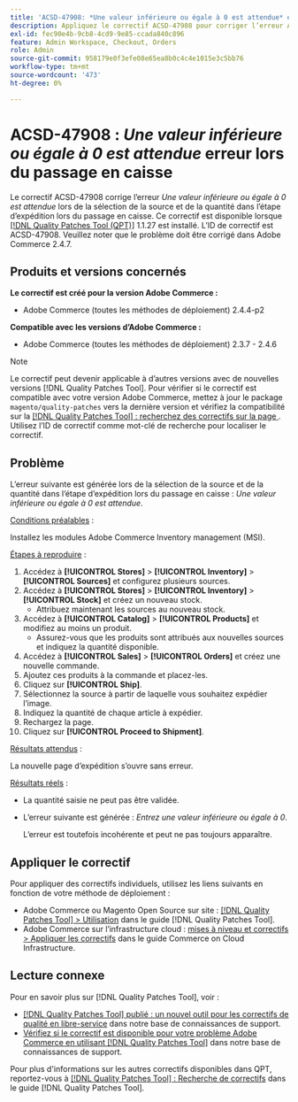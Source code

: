 ```yaml
---
title: 'ACSD-47908: *Une valeur inférieure ou égale à 0 est attendue* erreur lors du passage en caisse'
description: Appliquez le correctif ACSD-47908 pour corriger l’erreur Adobe Commerce *Une valeur inférieure ou égale à 0 est attendue* lors de la sélection de la source et de la quantité à l’étape d’expédition lors du passage en caisse.
exl-id: fec90e4b-9cb8-4cd9-9e85-ccada840c896
feature: Admin Workspace, Checkout, Orders
role: Admin
source-git-commit: 958179e0f3efe08e65ea8b0c4c4e1015e3c5bb76
workflow-type: tm+mt
source-wordcount: '473'
ht-degree: 0%

---
```


# ACSD-47908 : *Une valeur inférieure ou égale à 0 est attendue* erreur lors du passage en caisse

Le correctif ACSD-47908 corrige l’erreur *Une valeur inférieure ou égale à 0 est attendue* lors de la sélection de la source et de la quantité dans l’étape d’expédition lors du passage en caisse. Ce correctif est disponible lorsque [[!DNL Quality Patches Tool (QPT)]](/help/announcements/adobe-commerce-announcements/magento-quality-patches-released-new-tool-to-self-serve-quality-patches.md) 1.1.27 est installé. L’ID de correctif est ACSD-47908. Veuillez noter que le problème doit être corrigé dans Adobe Commerce 2.4.7.

## Produits et versions concernés

**Le correctif est créé pour la version Adobe Commerce :**

* Adobe Commerce (toutes les méthodes de déploiement) 2.4.4-p2

**Compatible avec les versions d’Adobe Commerce :**

* Adobe Commerce (toutes les méthodes de déploiement) 2.3.7 - 2.4.6

>[!NOTE]
>
>Le correctif peut devenir applicable à d’autres versions avec de nouvelles versions [!DNL Quality Patches Tool]. Pour vérifier si le correctif est compatible avec votre version Adobe Commerce, mettez à jour le package `magento/quality-patches` vers la dernière version et vérifiez la compatibilité sur la [[!DNL Quality Patches Tool] : recherchez des correctifs sur la page ](https://experienceleague.adobe.com/tools/commerce-quality-patches/index.html?lang=fr). Utilisez l’ID de correctif comme mot-clé de recherche pour localiser le correctif.

## Problème

L’erreur suivante est générée lors de la sélection de la source et de la quantité dans l’étape d’expédition lors du passage en caisse : *Une valeur inférieure ou égale à 0 est attendue*.

<u>Conditions préalables</u> :

Installez les modules Adobe Commerce Inventory management (MSI).

<u>Étapes à reproduire</u> :

1. Accédez à **[!UICONTROL Stores]** > **[!UICONTROL Inventory]** > **[!UICONTROL Sources]** et configurez plusieurs sources.
1. Accédez à **[!UICONTROL Stores]** > **[!UICONTROL Inventory]** > **[!UICONTROL Stock]** et créez un nouveau stock.
   * Attribuez maintenant les sources au nouveau stock.
1. Accédez à **[!UICONTROL Catalog]** > **[!UICONTROL Products]** et modifiez au moins un produit.
   * Assurez-vous que les produits sont attribués aux nouvelles sources et indiquez la quantité disponible.
1. Accédez à **[!UICONTROL Sales]** > **[!UICONTROL Orders]** et créez une nouvelle commande.
1. Ajoutez ces produits à la commande et placez-les.
1. Cliquez sur **[!UICONTROL Ship]**.
1. Sélectionnez la source à partir de laquelle vous souhaitez expédier l’image.
1. Indiquez la quantité de chaque article à expédier.
1. Rechargez la page.
1. Cliquez sur **[!UICONTROL Proceed to Shipment]**.

<u>Résultats attendus</u> :

La nouvelle page d’expédition s’ouvre sans erreur.

<u>Résultats réels</u> :

* La quantité saisie ne peut pas être validée.
* L’erreur suivante est générée : *Entrez une valeur inférieure ou égale à 0*.

  L’erreur est toutefois incohérente et peut ne pas toujours apparaître.

## Appliquer le correctif

Pour appliquer des correctifs individuels, utilisez les liens suivants en fonction de votre méthode de déploiement :

* Adobe Commerce ou Magento Open Source sur site : [[!DNL Quality Patches Tool] > Utilisation](https://experienceleague.adobe.com/docs/commerce-operations/tools/quality-patches-tool/usage.html?lang=fr) dans le guide [!DNL Quality Patches Tool].
* Adobe Commerce sur l’infrastructure cloud : [mises à niveau et correctifs > Appliquer les correctifs](https://experienceleague.adobe.com/docs/commerce-cloud-service/user-guide/develop/upgrade/apply-patches.html?lang=fr) dans le guide Commerce on Cloud Infrastructure.

## Lecture connexe

Pour en savoir plus sur [!DNL Quality Patches Tool], voir :

* [[!DNL Quality Patches Tool] publié : un nouvel outil pour les correctifs de qualité en libre-service](/help/announcements/adobe-commerce-announcements/magento-quality-patches-released-new-tool-to-self-serve-quality-patches.md) dans notre base de connaissances de support.
* [Vérifiez si le correctif est disponible pour votre problème Adobe Commerce en utilisant  [!DNL Quality Patches Tool]](/help/support-tools/patches-available-in-qpt-tool/check-patch-for-magento-issue-with-magento-quality-patches.md) dans notre base de connaissances de support.

Pour plus d&#39;informations sur les autres correctifs disponibles dans QPT, reportez-vous à [[!DNL Quality Patches Tool] : Recherche de correctifs](https://experienceleague.adobe.com/tools/commerce-quality-patches/index.html?lang=fr) dans le guide [!DNL Quality Patches Tool].
